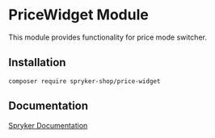 # PriceWidget Module

This module provides functionality for price mode switcher.

## Installation

```
composer require spryker-shop/price-widget
```

## Documentation

[Spryker Documentation](https://academy.spryker.com)

